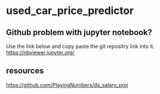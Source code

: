 # used_car_price_predictor
## Github problem with jupyter notebook? 
Use the link below and copy paste the git repositry link into it.
https://nbviewer.jupyter.org/
## resources
https://github.com/PlayingNumbers/ds_salary_proj

